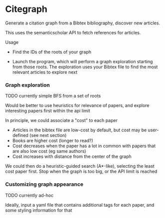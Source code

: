 # Citegraph

Generate a citation graph from a Bibtex bibliography, discover
new articles.

This uses the semanticscholar API to fetch references for articles.

Usage
* Find the IDs of the roots of your graph

* Launch the program, which will perform a graph exploration 
starting from those roots. The exploration uses your Bibtex 
file to find the most relevant articles to explore next

### Graph exploration

TODO currently simple BFS from a set of roots

Would be better to use heuristics for relevance of papers,
and explore interesting papers first within the api limit

In principle, we could associate a "cost" to each paper
- Articles in the bibtex file are low-cost by default, but cost may be user-defined (see next section)
- Books are higher cost (longer to read?)
- Cost decreases when the paper has a lot in common with papers that are also low cost (eg same authors)
- Cost increases with distance from the center of the graph

We could then do a heuristic-guided search (A*-like), selecting the least cost paper first. Stop when the graph is too big, or the API limit is reached


### Customizing graph appearance

TODO currently ad-hoc

Ideally, input a yaml file that contains additional tags for
each paper, and some styling information for that 


